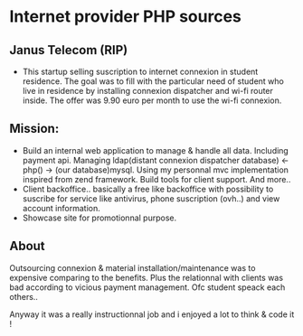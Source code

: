 # Internet provider PHP sources
## Janus Telecom (RIP)
- This startup selling suscription to internet connexion in student residence. The goal was to fill with the particular need of student who live in residence by installing connexion dispatcher and wi-fi router inside. The offer was 9.90 euro per month to use the wi-fi connexion. 
## Mission:
  - Build an internal web application to manage & handle all data. Including payment api. Managing ldap(distant connexion dispatcher database) <- php() -> (our database)mysql. Using my personnal mvc implementation inspired from zend framework. Build tools for client support. And more..
  - Client backoffice.. basically a free like backoffice with possibility to suscribe for service like antivirus, phone suscription (ovh..) and view account information.
  - Showcase site for promotionnal purpose.

## About
Outsourcing connexion & material installation/maintenance was to expensive comparing to the benefits. Plus the relationnal with clients was bad according to vicious payment management. Ofc student speack each others.. 

Anyway it was a really instructionnal job and i enjoyed a lot to think & code it !
